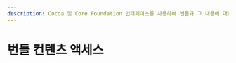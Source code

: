 ```yaml
---
description: Cocoa 및 Core Foundation 인터페이스를 사용하여 번들과 그 내용에 대한 정보를 얻는 방법을 보여줍니다.
---
```


# 번들 컨텐츠 액세스


